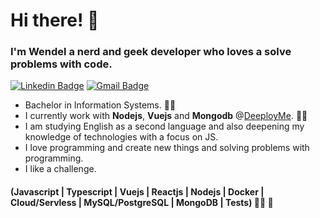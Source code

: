 # Hi there! 🖖 
### I'm Wendel a nerd and geek developer who loves a solve problems with code.

[![Linkedin Badge](https://img.shields.io/badge/-LinkedIn-0a66c2?style=flat-square&logo=Linkedin&logoColor=white&link=https://www.linkedin.com/in/wendel-martimiano/)](https://www.linkedin.com/in/wendel-martimiano/)
[![Gmail Badge](https://img.shields.io/badge/-wendelprogrammer@gmail.com-ce3d30?style=flat-square&logo=Gmail&logoColor=white&link=mailto:wendelprogrammer@gmail.com)](mailto:wendelprogrammer@gmail.com)

- Bachelor in Information Systems. 👨‍🎓
- I currently work with **Nodejs**, **Vuejs** and **Mongodb** @[DeeployMe](https://deeploy.me). 👨‍💻
- I am studying English as a second language and also deepening my knowledge of technologies with a focus on JS. 
- I love programming and create new things and solving problems with programming.
- I like a challenge.

#### (Javascript | Typescript | Vuejs | Reactjs | Nodejs | Docker | Cloud/Servless | MySQL/PostgreSQL | MongoDB | Tests) 👨‍💻 🚀